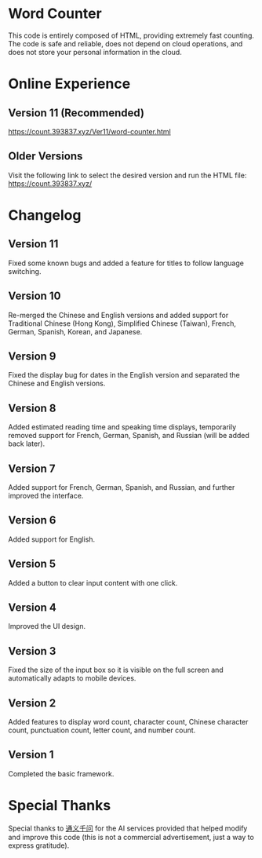 # Word Counter
This code is entirely composed of HTML, providing extremely fast counting.
The code is safe and reliable, does not depend on cloud operations, and does not store your personal information in the cloud.

# Online Experience
## Version 11 (Recommended)
https://count.393837.xyz/Ver11/word-counter.html
## Older Versions
Visit the following link to select the desired version and run the HTML file:
https://count.393837.xyz/

# Changelog
## Version 11
Fixed some known bugs and added a feature for titles to follow language switching.
## Version 10
Re-merged the Chinese and English versions and added support for Traditional Chinese (Hong Kong), Simplified Chinese (Taiwan), French, German, Spanish, Korean, and Japanese.
## Version 9
Fixed the display bug for dates in the English version and separated the Chinese and English versions.
## Version 8
Added estimated reading time and speaking time displays, temporarily removed support for French, German, Spanish, and Russian (will be added back later).
## Version 7
Added support for French, German, Spanish, and Russian, and further improved the interface.
## Version 6
Added support for English.
## Version 5
Added a button to clear input content with one click.
## Version 4
Improved the UI design.
## Version 3
Fixed the size of the input box so it is visible on the full screen and automatically adapts to mobile devices.
## Version 2
Added features to display word count, character count, Chinese character count, punctuation count, letter count, and number count.
## Version 1
Completed the basic framework.

# Special Thanks
Special thanks to [通义千问](https://tongyi.aliyun.com/qianwen) for the AI services provided that helped modify and improve this code (this is not a commercial advertisement, just a way to express gratitude).